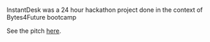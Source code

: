 # 

InstantDesk was a 24 hour hackathon project done in the context of Bytes4Future bootcamp

See the pitch [here](https://www.canva.com/design/DAFzeSBZLXk/8rJtjAF3qzyL2ZEnSlFCeQ/edit?utm_content=DAFzeSBZLXk&utm_campaign=designshare&utm_medium=link2&utm_source=sharebutton).
